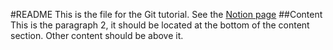 #README
This is the file for the Git tutorial. See the [Notion page](https://www.notion.so/cornershop/Git-Training-Challenge-9b2cc526cc8c48a3b1b5c7ec8b7ebe32)
##Content
This is the paragraph 2, it should be located at the bottom of the content section.
Other content should be above it.